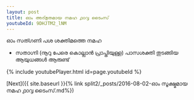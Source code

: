 ```yaml
---
layout: post
title: ഓം അദ്‌ഭുതമായ നമഹ ൧൦൮ ടൈംസ്
youtubeId: 9DHJTM2_lNM
---
```

 
 
 ഓം സത്ഗണി പശ ശക്തിമത്തെ നമഹ 
 
 -  സതാഗ്നി (നൂറു പേരെ കൊല്ലാൻ പ്രാപ്തിയുള്ള) പാസശക്തി തുടങ്ങിയ ആയുധങ്ങൾ ആരുണ്ട് 
 
  
 
  
 
 
 
 
 
 


{% include youtubePlayer.html id=page.youtubeId %}
 
[Next]({{ site.baseurl }}{% link  split2/_posts/2016-08-02-ഓം സൂക്ഷ്മമായ നമഹ ൧൦൮ ടൈംസ്.md%})
 
